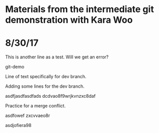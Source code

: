 # Materials from the intermediate git demonstration with Kara Woo
# 8/30/17

This is another line as a test. Will we get an error?

git-demo

Line of text specifically for dev branch. 

Adding some lines for the dev branch. 

asdfjasdfasdfads
dcdvao8f9wrjkvnzxc8daf

Practice for a merge conflict. 

asdfowef
zxcvvaeo8r

asdjofiera98


